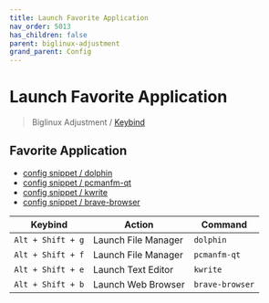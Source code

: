 ```yaml
---
title: Launch Favorite Application
nav_order: 5013
has_children: false
parent: biglinux-adjustment
grand_parent: Config
---
```



# Launch Favorite Application

> Biglinux Adjustment / [Keybind](https://samwhelp.github.io/biglinux-adjustment/read/config/biglinux-adjustment/keybind.html)


## Favorite Application

* [config snippet / dolphin](https://github.com/samwhelp/biglinux-adjustment/blob/main/prototype/keybind/kdebiglinux/modern/kglobalshortcutsrc#L269-L271)
* [config snippet / pcmanfm-qt](https://github.com/samwhelp/biglinux-adjustment/blob/main/prototype/keybind/kdebiglinux/modern/kglobalshortcutsrc#L269-L271)
* [config snippet / kwrite](https://github.com/samwhelp/biglinux-adjustment/blob/main/prototype/keybind/kdebiglinux/modern/kglobalshortcutsrc#L273-L275)
* [config snippet / brave-browser](https://github.com/samwhelp/biglinux-adjustment/blob/main/prototype/keybind/kdebiglinux/modern/kglobalshortcutsrc#L13-L17)

| Keybind          | Action           | Command     |
| ----------------- | -------------- | ------------ |
| `Alt + Shift + g` | Launch File Manager | `dolphin` |
| `Alt + Shift + f` | Launch File Manager | `pcmanfm-qt` |
| `Alt + Shift + e` | Launch Text Editor | `kwrite`   |
| `Alt + Shift + b` | Launch Web Browser | `brave-browser`    |
